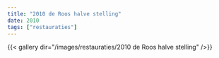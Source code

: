 ```yaml
---
title: "2010 de Roos halve stelling"
date: 2010
tags: ["restauraties"]
---
```


{{< gallery dir="/images/restauraties/2010 de Roos halve stelling" />}}
